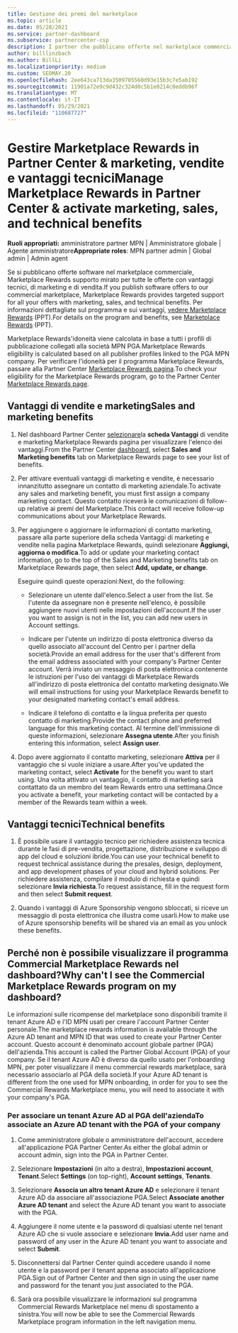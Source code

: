```yaml
---
title: Gestione dei premi del marketplace
ms.topic: article
ms.date: 05/28/2021
ms.service: partner-dashboard
ms.subservice: partnercenter-csp
description: I partner che pubblicano offerte nel marketplace commerciale sono idonei per i vantaggi che offrono supporto marketing.
author: billlinzbach
ms.author: BillLi
ms.localizationpriority: medium
ms.custom: SEOMAY.20
ms.openlocfilehash: 2ee643ca713da3509705560d93e15b3c7e5ab192
ms.sourcegitcommit: 11901a72e9c9d432c324d0c5b1e0214c0eddb96f
ms.translationtype: MT
ms.contentlocale: it-IT
ms.lasthandoff: 05/29/2021
ms.locfileid: "110687727"
---
```

# <a name="manage-marketplace-rewards-in-partner-center--activate-marketing-sales-and-technical-benefits"></a><span data-ttu-id="d3dce-103">Gestire Marketplace Rewards in Partner Center & marketing, vendite e vantaggi tecnici</span><span class="sxs-lookup"><span data-stu-id="d3dce-103">Manage Marketplace Rewards in Partner Center & activate marketing, sales, and technical benefits</span></span>

<span data-ttu-id="d3dce-104">**Ruoli appropriati:** amministratore partner MPN | Amministratore globale | Agente amministratore</span><span class="sxs-lookup"><span data-stu-id="d3dce-104">**Appropriate roles**: MPN partner admin | Global admin | Admin agent</span></span>

<span data-ttu-id="d3dce-105">Se si pubblicano offerte software nel marketplace commerciale, Marketplace Rewards supporto mirato per tutte le offerte con vantaggi tecnici, di marketing e di vendita.</span><span class="sxs-lookup"><span data-stu-id="d3dce-105">If you publish software offers to our commercial marketplace, Marketplace Rewards provides targeted support for all your offers with marketing, sales, and technical benefits.</span></span> <span data-ttu-id="d3dce-106">Per informazioni dettagliate sul programma e sui vantaggi, [vedere Marketplace Rewards](https://aka.ms/marketplacerewards) (PPT).</span><span class="sxs-lookup"><span data-stu-id="d3dce-106">For details on the program and benefits, see [Marketplace Rewards](https://aka.ms/marketplacerewards) (PPT).</span></span>

<span data-ttu-id="d3dce-107">Marketplace Rewards'idoneità viene calcolata in base a tutti i profili di pubblicazione collegati alla società MPN PGA.</span><span class="sxs-lookup"><span data-stu-id="d3dce-107">Marketplace Rewards eligibility is calculated based on all publisher profiles linked to the PGA MPN company.</span></span> <span data-ttu-id="d3dce-108">Per verificare l'idoneità per il programma Marketplace Rewards, passare alla Partner Center [Marketplace Rewards pagina](https://partner.microsoft.com/dashboard/mpn/program/commercialmarketplace).</span><span class="sxs-lookup"><span data-stu-id="d3dce-108">To check your eligibility for the Marketplace Rewards program, go to the Partner Center [Marketplace Rewards page](https://partner.microsoft.com/dashboard/mpn/program/commercialmarketplace).</span></span>

## <a name="sales-and-marketing-benefits"></a><span data-ttu-id="d3dce-109">Vantaggi di vendite e marketing</span><span class="sxs-lookup"><span data-stu-id="d3dce-109">Sales and marketing benefits</span></span>

1. <span data-ttu-id="d3dce-110">Nel dashboard Partner Center [selezionare](https://partner.microsoft.com/dashboard)la **scheda Vantaggi** di vendite e marketing Marketplace Rewards pagina per visualizzare l'elenco dei vantaggi.</span><span class="sxs-lookup"><span data-stu-id="d3dce-110">From the Partner Center [dashboard](https://partner.microsoft.com/dashboard), select **Sales and Marketing benefits** tab on Marketplace Rewards page to see your list of benefits.</span></span>

2. <span data-ttu-id="d3dce-111">Per attivare eventuali vantaggi di marketing e vendite, è necessario innanzitutto assegnare un contatto di marketing aziendale.</span><span class="sxs-lookup"><span data-stu-id="d3dce-111">To activate any sales and marketing benefit, you must first assign a company marketing contact.</span></span> <span data-ttu-id="d3dce-112">Questo contatto riceverà le comunicazioni di follow-up relative ai premi del Marketplace.</span><span class="sxs-lookup"><span data-stu-id="d3dce-112">This contact will receive follow-up communications about your Marketplace Rewards.</span></span>

3. <span data-ttu-id="d3dce-113">Per aggiungere o aggiornare le informazioni di contatto marketing, passare alla parte superiore della scheda Vantaggi di marketing e vendite nella pagina Marketplace Rewards, quindi selezionare **Aggiungi, aggiorna o modifica**.</span><span class="sxs-lookup"><span data-stu-id="d3dce-113">To add or update your marketing contact information, go to the top of the Sales and Marketing benefits tab on Marketplace Rewards page, then select **Add, update, or change**.</span></span>

   <span data-ttu-id="d3dce-114">Eseguire quindi queste operazioni:</span><span class="sxs-lookup"><span data-stu-id="d3dce-114">Next, do the following:</span></span>

   - <span data-ttu-id="d3dce-115">Selezionare un utente dall'elenco.</span><span class="sxs-lookup"><span data-stu-id="d3dce-115">Select a user from the list.</span></span> <span data-ttu-id="d3dce-116">Se l'utente da assegnare non è presente nell'elenco, è possibile aggiungere nuovi utenti nelle impostazioni dell'account.</span><span class="sxs-lookup"><span data-stu-id="d3dce-116">If the user you want to assign is not in the list, you can add new users in Account settings.</span></span>

   - <span data-ttu-id="d3dce-117">Indicare per l'utente un indirizzo di posta elettronica diverso da quello associato all'account del Centro per i partner della società.</span><span class="sxs-lookup"><span data-stu-id="d3dce-117">Provide an email address for the user that's different from the email address associated with your company's Partner Center account.</span></span> <span data-ttu-id="d3dce-118">Verrà inviato un messaggio di posta elettronica contenente le istruzioni per l'uso dei vantaggi di Marketplace Rewards all'indirizzo di posta elettronica del contatto marketing designato.</span><span class="sxs-lookup"><span data-stu-id="d3dce-118">We will email instructions for using your Marketplace Rewards benefit to your designated marketing contact's email address.</span></span>

   - <span data-ttu-id="d3dce-119">Indicare il telefono di contatto e la lingua preferita per questo contatto di marketing.</span><span class="sxs-lookup"><span data-stu-id="d3dce-119">Provide the contact phone and preferred language for this marketing contact.</span></span> <span data-ttu-id="d3dce-120">Al termine dell'immissione di queste informazioni, selezionare **Assegna utente**.</span><span class="sxs-lookup"><span data-stu-id="d3dce-120">After you finish entering this information, select **Assign user**.</span></span>

4. <span data-ttu-id="d3dce-121">Dopo avere aggiornato il contatto marketing, selezionare **Attiva** per il vantaggio che si vuole iniziare a usare.</span><span class="sxs-lookup"><span data-stu-id="d3dce-121">After you’ve updated the marketing contact, select **Activate** for the benefit you want to start using.</span></span> <span data-ttu-id="d3dce-122">Una volta attivato un vantaggio, il contatto di marketing sarà contattato da un membro del team Rewards entro una settimana.</span><span class="sxs-lookup"><span data-stu-id="d3dce-122">Once you activate a benefit, your marketing contact will be contacted by a member of the Rewards team within a week.</span></span>

## <a name="technical-benefits"></a><span data-ttu-id="d3dce-123">Vantaggi tecnici</span><span class="sxs-lookup"><span data-stu-id="d3dce-123">Technical benefits</span></span>

1. <span data-ttu-id="d3dce-124">È possibile usare il vantaggio tecnico per richiedere assistenza tecnica durante le fasi di pre-vendita, progettazione, distribuzione e sviluppo di app del cloud e soluzioni ibride.</span><span class="sxs-lookup"><span data-stu-id="d3dce-124">You can use your technical benefit to request technical assistance during the presales, design, deployment, and app development phases of your cloud and hybrid solutions.</span></span> <span data-ttu-id="d3dce-125">Per richiedere assistenza, compilare il modulo di richiesta e quindi selezionare **Invia richiesta**.</span><span class="sxs-lookup"><span data-stu-id="d3dce-125">To request assistance, fill in the request form and then select **Submit request**.</span></span>

2. <span data-ttu-id="d3dce-126">Quando i vantaggi di Azure Sponsorship vengono sbloccati, si riceve un messaggio di posta elettronica che illustra come usarli.</span><span class="sxs-lookup"><span data-stu-id="d3dce-126">How to make use of Azure sponsorship benefits will be shared via an email as you unlock these benefits.</span></span>

## <a name="why-cant-i-see-the-commercial-marketplace-rewards-program-on-my-dashboard"></a><span data-ttu-id="d3dce-127">Perché non è possibile visualizzare il programma Commercial Marketplace Rewards nel dashboard?</span><span class="sxs-lookup"><span data-stu-id="d3dce-127">Why can't I see the Commercial Marketplace Rewards program on my dashboard?</span></span>

<span data-ttu-id="d3dce-128">Le informazioni sulle ricompense del marketplace sono disponibili tramite il tenant Azure AD e l'ID MPN usati per creare l'account Partner Center personale.</span><span class="sxs-lookup"><span data-stu-id="d3dce-128">The marketplace rewards information is available through the Azure AD tenant and MPN ID that was used to create your Partner Center account.</span></span> <span data-ttu-id="d3dce-129">Questo account è denominato account globale partner (PGA) dell'azienda.</span><span class="sxs-lookup"><span data-stu-id="d3dce-129">This account is called the Partner Global Account (PGA) of your company.</span></span> <span data-ttu-id="d3dce-130">Se il tenant Azure AD è diverso da quello usato per l'onboarding MPN, per poter visualizzare il menu commercial rewards marketplace, sarà necessario associarlo al PGA della società.</span><span class="sxs-lookup"><span data-stu-id="d3dce-130">If your Azure AD tenant is different from the  one used for MPN onboarding, in order for you to see the Commercial Rewards Marketplace menu, you will need to associate it with your company's PGA.</span></span>

### <a name="to-associate-an-azure-ad-tenant-with-the-pga-of-your-company"></a><span data-ttu-id="d3dce-131">Per associare un tenant Azure AD al PGA dell'azienda</span><span class="sxs-lookup"><span data-stu-id="d3dce-131">To associate an Azure AD tenant with the PGA of your company</span></span>

1. <span data-ttu-id="d3dce-132">Come amministratore globale o amministratore dell'account, accedere all'applicazione PGA Partner Center.</span><span class="sxs-lookup"><span data-stu-id="d3dce-132">As either the global admin or account admin, sign into the PGA in Partner Center.</span></span>

2. <span data-ttu-id="d3dce-133">Selezionare **Impostazioni** (in alto a destra), **Impostazioni account**, **Tenant**.</span><span class="sxs-lookup"><span data-stu-id="d3dce-133">Select **Settings** (on top-right), **Account settings**, **Tenants**.</span></span>

3. <span data-ttu-id="d3dce-134">Selezionare **Associa un altro tenant Azure AD** e selezionare il tenant Azure AD da associare all'associazione PGA.</span><span class="sxs-lookup"><span data-stu-id="d3dce-134">Select **Associate another Azure AD tenant** and select the Azure AD tenant you want to associate with the PGA.</span></span>

4. <span data-ttu-id="d3dce-135">Aggiungere il nome utente e la password di qualsiasi utente nel tenant Azure AD che si vuole associare e selezionare **Invia.**</span><span class="sxs-lookup"><span data-stu-id="d3dce-135">Add user name and password of any user in the Azure AD tenant you want to associate and select **Submit**.</span></span>

5. <span data-ttu-id="d3dce-136">Disconnettersi dal Partner Center quindi accedere usando il nome utente e la password per il tenant appena associato all'applicazione PGA.</span><span class="sxs-lookup"><span data-stu-id="d3dce-136">Sign out of Partner Center and then sign in using the user name and password for the tenant you just associated to the PGA.</span></span>

6. <span data-ttu-id="d3dce-137">Sarà ora possibile visualizzare le informazioni sul programma Commercial Rewards Marketplace nel menu di spostamento a sinistra.</span><span class="sxs-lookup"><span data-stu-id="d3dce-137">You will now be able to see the Commercial Rewards Marketplace program information in the left navigation menu.</span></span>
